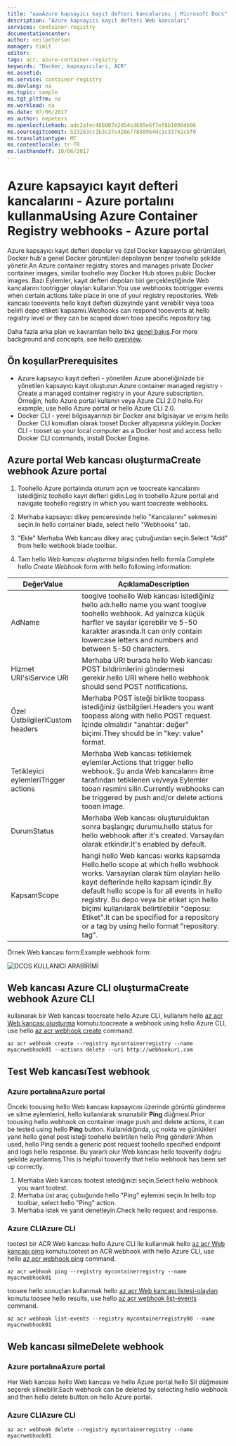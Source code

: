 ```yaml
---
title: "aaaAzure kapsayıcı kayıt defteri kancalarını | Microsoft Docs"
description: "Azure kapsayıcı kayıt defteri Web kancaları"
services: container-registry
documentationcenter: 
author: neilpeterson
manager: timlt
editor: 
tags: acr, azure-container-registry
keywords: "Docker, kapsayıcıları, ACR"
ms.assetid: 
ms.service: container-registry
ms.devlang: na
ms.topic: sample
ms.tgt_pltfrm: na
ms.workload: na
ms.date: 07/06/2017
ms.author: nepeters
ms.openlocfilehash: adc2afec486007e2d54cd689e6f7ef8b1098db06
ms.sourcegitcommit: 523283cc1b3c37c428e77850964dc1c33742c5f0
ms.translationtype: MT
ms.contentlocale: tr-TR
ms.lasthandoff: 10/06/2017
---
```

# <a name="using-azure-container-registry-webhooks---azure-portal"></a><span data-ttu-id="01d46-104">Azure kapsayıcı kayıt defteri kancalarını - Azure portalını kullanma</span><span class="sxs-lookup"><span data-stu-id="01d46-104">Using Azure Container Registry webhooks - Azure portal</span></span>

<span data-ttu-id="01d46-105">Azure kapsayıcı kayıt defteri depolar ve özel Docker kapsayıcısı görüntüleri, Docker hub'a genel Docker görüntüleri depolayan benzer toohello şekilde yönetir.</span><span class="sxs-lookup"><span data-stu-id="01d46-105">An Azure container registry stores and manages private Docker container images, similar toohello way Docker Hub stores public Docker images.</span></span> <span data-ttu-id="01d46-106">Bazı Eylemler, kayıt defteri depoları biri gerçekleştiğinde Web kancalarını tootrigger olayları kullanın.</span><span class="sxs-lookup"><span data-stu-id="01d46-106">You use webhooks tootrigger events when certain actions take place in one of your registry repositories.</span></span> <span data-ttu-id="01d46-107">Web kancası tooevents hello kayıt defteri düzeyinde yanıt verebilir veya tooa belirli depo etiketi kapsamlı.</span><span class="sxs-lookup"><span data-stu-id="01d46-107">Webhooks can respond tooevents at hello registry level or they can be scoped down tooa specific repository tag.</span></span> 

<span data-ttu-id="01d46-108">Daha fazla arka plan ve kavramları hello bkz [genel bakış](./container-registry-intro.md).</span><span class="sxs-lookup"><span data-stu-id="01d46-108">For more background and concepts, see hello [overview](./container-registry-intro.md).</span></span>

## <a name="prerequisites"></a><span data-ttu-id="01d46-109">Ön koşullar</span><span class="sxs-lookup"><span data-stu-id="01d46-109">Prerequisites</span></span> 

- <span data-ttu-id="01d46-110">Azure kapsayıcı kayıt defteri - yönetilen Azure aboneliğinizde bir yönetilen kapsayıcı kayıt oluşturun.</span><span class="sxs-lookup"><span data-stu-id="01d46-110">Azure container managed registry - Create a managed container registry in your Azure subscription.</span></span> <span data-ttu-id="01d46-111">Örneğin, hello Azure portal kullanın veya Azure CLI 2.0 hello.</span><span class="sxs-lookup"><span data-stu-id="01d46-111">For example, use hello Azure portal or hello Azure CLI 2.0.</span></span> 
- <span data-ttu-id="01d46-112">Docker CLI - yerel bilgisayarınızı bir Docker ana bilgisayar ve erişim hello Docker CLI komutları olarak tooset Docker altyapısına yükleyin.</span><span class="sxs-lookup"><span data-stu-id="01d46-112">Docker CLI - tooset up your local computer as a Docker host and access hello Docker CLI commands, install Docker Engine.</span></span> 

## <a name="create-webhook-azure-portal"></a><span data-ttu-id="01d46-113">Azure portal Web kancası oluşturma</span><span class="sxs-lookup"><span data-stu-id="01d46-113">Create webhook Azure portal</span></span>

1. <span data-ttu-id="01d46-114">Toohello Azure portalında oturum açın ve toocreate kancalarını istediğiniz toohello kayıt defteri gidin.</span><span class="sxs-lookup"><span data-stu-id="01d46-114">Log in toohello Azure portal and navigate toohello registry in which you want toocreate webhooks.</span></span> 

2. <span data-ttu-id="01d46-115">Merhaba kapsayıcı dikey penceresinde hello "Kancalarını" sekmesini seçin.</span><span class="sxs-lookup"><span data-stu-id="01d46-115">In hello container blade, select hello "Webhooks" tab.</span></span> 

3. <span data-ttu-id="01d46-116">"Ekle" Merhaba Web kancası dikey araç çubuğundan seçin.</span><span class="sxs-lookup"><span data-stu-id="01d46-116">Select "Add" from hello webhook blade toolbar.</span></span> 

4. <span data-ttu-id="01d46-117">Tam hello *Web kancası oluşturma* bilgisinden hello formla:</span><span class="sxs-lookup"><span data-stu-id="01d46-117">Complete hello *Create Webhook* form with hello following information:</span></span>

| <span data-ttu-id="01d46-118">Değer</span><span class="sxs-lookup"><span data-stu-id="01d46-118">Value</span></span> | <span data-ttu-id="01d46-119">Açıklama</span><span class="sxs-lookup"><span data-stu-id="01d46-119">Description</span></span> |
|---|---|
| <span data-ttu-id="01d46-120">Ad</span><span class="sxs-lookup"><span data-stu-id="01d46-120">Name</span></span> | <span data-ttu-id="01d46-121">toogive toohello Web kancası istediğiniz hello adı.</span><span class="sxs-lookup"><span data-stu-id="01d46-121">hello name you want toogive toohello webhook.</span></span> <span data-ttu-id="01d46-122">Ad yalnızca küçük harfler ve sayılar içerebilir ve 5-50 karakter arasında.</span><span class="sxs-lookup"><span data-stu-id="01d46-122">It can only contain lowercase letters and numbers and between 5-50 characters.</span></span> |
| <span data-ttu-id="01d46-123">Hizmet URI'si</span><span class="sxs-lookup"><span data-stu-id="01d46-123">Service URI</span></span> | <span data-ttu-id="01d46-124">Merhaba URI burada hello Web kancası POST bildirimlerini göndermesi gerekir.</span><span class="sxs-lookup"><span data-stu-id="01d46-124">hello URI where hello webhook should send POST notifications.</span></span> |
| <span data-ttu-id="01d46-125">Özel Üstbilgileri</span><span class="sxs-lookup"><span data-stu-id="01d46-125">Custom headers</span></span> | <span data-ttu-id="01d46-126">Merhaba POST isteği birlikte toopass istediğiniz üstbilgileri.</span><span class="sxs-lookup"><span data-stu-id="01d46-126">Headers you want toopass along with hello POST request.</span></span> <span data-ttu-id="01d46-127">İçinde olmalıdır "anahtar: değer" biçimi.</span><span class="sxs-lookup"><span data-stu-id="01d46-127">They should be in "key: value" format.</span></span> |
| <span data-ttu-id="01d46-128">Tetikleyici eylemleri</span><span class="sxs-lookup"><span data-stu-id="01d46-128">Trigger actions</span></span> | <span data-ttu-id="01d46-129">Merhaba Web kancası tetiklemek eylemler.</span><span class="sxs-lookup"><span data-stu-id="01d46-129">Actions that trigger hello webhook.</span></span> <span data-ttu-id="01d46-130">Şu anda Web kancalarını itme tarafından tetiklenen ve/veya Eylemler tooan resmini silin.</span><span class="sxs-lookup"><span data-stu-id="01d46-130">Currently webhooks can be triggered by push and/or delete actions tooan image.</span></span> |
| <span data-ttu-id="01d46-131">Durum</span><span class="sxs-lookup"><span data-stu-id="01d46-131">Status</span></span> | <span data-ttu-id="01d46-132">Merhaba Web kancası oluşturulduktan sonra başlangıç durumu.</span><span class="sxs-lookup"><span data-stu-id="01d46-132">hello status for hello webhook after it's created.</span></span> <span data-ttu-id="01d46-133">Varsayılan olarak etkindir.</span><span class="sxs-lookup"><span data-stu-id="01d46-133">It's enabled by default.</span></span> |
| <span data-ttu-id="01d46-134">Kapsam</span><span class="sxs-lookup"><span data-stu-id="01d46-134">Scope</span></span> | <span data-ttu-id="01d46-135">hangi hello Web kancası works kapsamda Hello.</span><span class="sxs-lookup"><span data-stu-id="01d46-135">hello scope at which hello webhook works.</span></span> <span data-ttu-id="01d46-136">Varsayılan olarak tüm olayları hello kayıt defterinde hello kapsam içindir.</span><span class="sxs-lookup"><span data-stu-id="01d46-136">By default hello scope is for all events in hello registry.</span></span> <span data-ttu-id="01d46-137">Bu depo veya bir etiket için hello biçimi kullanılarak belirtilebilir "deposu: Etiket".</span><span class="sxs-lookup"><span data-stu-id="01d46-137">It can be specified for a repository or a tag by using hello format "repository: tag".</span></span> |

<span data-ttu-id="01d46-138">Örnek Web kancası form:</span><span class="sxs-lookup"><span data-stu-id="01d46-138">Example webhook form:</span></span>

![DCOS KULLANICI ARABİRİMİ](./media/container-registry-webhook/webhook.png)

## <a name="create-webhook-azure-cli"></a><span data-ttu-id="01d46-140">Web kancası Azure CLI oluşturma</span><span class="sxs-lookup"><span data-stu-id="01d46-140">Create webhook Azure CLI</span></span>

<span data-ttu-id="01d46-141">kullanarak bir Web kancası toocreate hello Azure CLI, kullanım hello [az acr Web kancası oluşturma](/cli/azure/acr/webhook#create) komutu.</span><span class="sxs-lookup"><span data-stu-id="01d46-141">toocreate a webhook using hello Azure CLI, use hello [az acr webhook create](/cli/azure/acr/webhook#create) command.</span></span>

```azurecli-interactive
az acr webhook create --registry mycontainerregistry --name myacrwebhook01 --actions delete --uri http://webhookuri.com
```

## <a name="test-webhook"></a><span data-ttu-id="01d46-142">Test Web kancası</span><span class="sxs-lookup"><span data-stu-id="01d46-142">Test webhook</span></span>

### <a name="azure-portal"></a><span data-ttu-id="01d46-143">Azure portalına</span><span class="sxs-lookup"><span data-stu-id="01d46-143">Azure portal</span></span>

<span data-ttu-id="01d46-144">Önceki toousing hello Web kancası kapsayıcısı üzerinde görüntü gönderme ve silme eylemlerini, hello kullanılarak sınanabilir **Ping** düğmesi.</span><span class="sxs-lookup"><span data-stu-id="01d46-144">Prior toousing hello webhook on container image push and delete actions, it can be tested using hello **Ping** button.</span></span> <span data-ttu-id="01d46-145">Kullanıldığında, uç nokta ve günlükleri yanıt hello genel post isteği toohello belirtilen hello Ping gönderir.</span><span class="sxs-lookup"><span data-stu-id="01d46-145">When used, hello Ping sends a generic post request toohello specified endpoint and logs hello response.</span></span> <span data-ttu-id="01d46-146">Bu yararlı olur Web kancası hello tooverify doğru şekilde ayarlanmış.</span><span class="sxs-lookup"><span data-stu-id="01d46-146">This is helpful tooverify that hello webhook has been set up correctly.</span></span>

1. <span data-ttu-id="01d46-147">Merhaba Web kancası tootest istediğinizi seçin.</span><span class="sxs-lookup"><span data-stu-id="01d46-147">Select hello webhook you want tootest.</span></span> 
2. <span data-ttu-id="01d46-148">Merhaba üst araç çubuğunda hello "Ping" eylemini seçin.</span><span class="sxs-lookup"><span data-stu-id="01d46-148">In hello top toolbar, select hello "Ping" action.</span></span> 
3. <span data-ttu-id="01d46-149">Merhaba istek ve yanıt denetleyin.</span><span class="sxs-lookup"><span data-stu-id="01d46-149">Check hello request and response.</span></span>

### <a name="azure-cli"></a><span data-ttu-id="01d46-150">Azure CLI</span><span class="sxs-lookup"><span data-stu-id="01d46-150">Azure CLI</span></span>

<span data-ttu-id="01d46-151">tootest bir ACR Web kancası hello Azure CLI ile kullanmak hello [az acr Web kancası ping](/cli/azure/acr/webhook#ping) komutu.</span><span class="sxs-lookup"><span data-stu-id="01d46-151">tootest an ACR webhook with hello Azure CLI, use hello [az acr webhook ping](/cli/azure/acr/webhook#ping) command.</span></span>

```azurecli-interactive
az acr webhook ping --registry mycontainerregistry --name myacrwebhook01
```

<span data-ttu-id="01d46-152">toosee hello sonuçları kullanmak hello [az acr Web kancası listesi-olayları](/cli/azure/acr/webhook#list-events) komutu.</span><span class="sxs-lookup"><span data-stu-id="01d46-152">toosee hello results, use hello [az acr webhook list-events](/cli/azure/acr/webhook#list-events) command.</span></span> 

```azurecli-interactive
az acr webhook list-events --registry mycontainerregistry08 --name myacrwebhook01
```

## <a name="delete-webhook"></a><span data-ttu-id="01d46-153">Web kancası silme</span><span class="sxs-lookup"><span data-stu-id="01d46-153">Delete webhook</span></span>

### <a name="azure-portal"></a><span data-ttu-id="01d46-154">Azure portalına</span><span class="sxs-lookup"><span data-stu-id="01d46-154">Azure portal</span></span>

<span data-ttu-id="01d46-155">Her Web kancası hello Web kancası ve hello Azure portal hello Sil düğmesini seçerek silinebilir.</span><span class="sxs-lookup"><span data-stu-id="01d46-155">Each webhook can be deleted by selecting hello webhook and then hello delete button on hello Azure portal.</span></span>

### <a name="azure-cli"></a><span data-ttu-id="01d46-156">Azure CLI</span><span class="sxs-lookup"><span data-stu-id="01d46-156">Azure CLI</span></span>

```azurecli-interactive
az acr webhook delete --registry mycontainerregistry --name myacrwebhook01
```